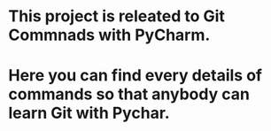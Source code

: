 # This project is releated to Git Commnads with PyCharm. 
# Here you can find every details of commands so that anybody can learn Git with Pychar.
